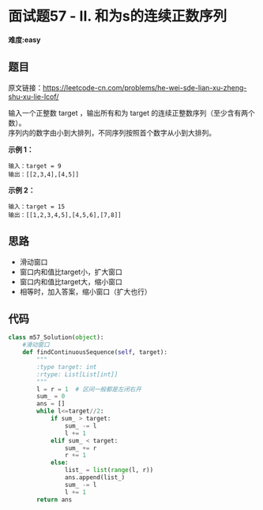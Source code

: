 # 面试题57 - II. 和为s的连续正数序列
**难度:easy**
## 题目
原文链接：https://leetcode-cn.com/problems/he-wei-sde-lian-xu-zheng-shu-xu-lie-lcof/

输入一个正整数 target ，输出所有和为 target 的连续正整数序列（至少含有两个数）。  
序列内的数字由小到大排列，不同序列按照首个数字从小到大排列。

**示例 1：**
```
输入：target = 9
输出：[[2,3,4],[4,5]]
```
**示例 2：**
```
输入：target = 15
输出：[[1,2,3,4,5],[4,5,6],[7,8]]
```
## 思路
* 滑动窗口
* 窗口内和值比target小，扩大窗口
* 窗口内和值比target大，缩小窗口
* 相等时，加入答案，缩小窗口（扩大也行）

## 代码
```python
class m57_Solution(object):
    #滑动窗口
    def findContinuousSequence(self, target):
        """
        :type target: int
        :rtype: List[List[int]]
        """
        l = r = 1  # 区间一般都是左闭右开
        sum_ = 0
        ans = []
        while l<=target//2:
            if sum_ > target:
                sum_ -= l
                l += 1
            elif sum_ < target:
                sum_ += r
                r += 1
            else:
                list_ = list(range(l, r))
                ans.append(list_)
                sum_ -= l
                l += 1
        return ans
```
